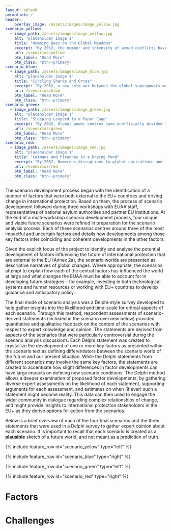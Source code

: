```yaml
---
layout: splash
permalink: /
header:
    overlay_image: /assets/images/image_yellow.jpg
scenario_yellow:
  - image_path: /assets/images/image_yellow.jpg
    alt: "placeholder image 1"
    title: "Humming Bees on the Global Meadows"
    excerpt: "By 2032, the number and intensity of armed conflicts have decreased. Economic development in countries of origin and transit countries  can be observed. Human rights, and minority rights in particular, are increasingly recognised globally. Increasing environmental awareness and the use of technology to protect people from the effects of natural disasters are accompanied by successful court cases regarding the recognition of climate change-induced displacement. Asylum application processes are digitalised to a large extent and make use of the improved data provision of digital networks and platforms."
    url: /scenarios/yellow
    btn_label: "Read More"
    btn_class: "btn--primary"
scenario_blue:
  - image_path: /assets/images/image_blue.jpg
    alt: "placeholder image 1"
    title: "Circling Sharks and Orcas"
    excerpt: "By 2032, a new cold war between the global superpowers makes them determined to maintain the status quo. The threat of a large-scale armed conflict is omnipresent and dominates the action. The global superpowers put pressure on countries to avoid regime change and provide support for regional solutions mitigating the climate change effects. Many authoritarian governments use new technologies for surveillance purposes and to pacify their populations. The asylum application processes have become largely automatised and remote application processes are mainly initiated in transit countries since territorialisation is hardened."
    url: /scenarios/blue
    btn_label: "Read More"
    btn_class: "btn--primary"
scenario_green:
  - image_path: /assets/images/image_green.jpg
    alt: "placeholder image 1"
    title: "Sleeping Leopard in a Paper Cage"
    excerpt: "By 2032, Global power centres have unofficially divided the world into spheres of influence and increasingly acknowledge the special importance of transit countries for maintaining boundaries. Economic development in transit countries is therefore supported by major power blocs with a focus on developing job opportunities and the living conditions of migrants in these countries. The relationship between people, their data and social institutions has shifted with the aim to give individuals control over their personal data. This development enhances the possibilities of data use in remote asylum application processing, but flawed algorithms and systemic exploits remain problematic. The increasing threat to livelihoods due to climate change remains unresolved."
    url: /scenarios/green
    btn_label: "Read More"
    btn_class: "btn--primary"
scenario_red:
  - image_path: /assets/images/image_red.jpg
    alt: "placeholder image 1"
    title: "Caimans and Piranhas in a Drying Pond"
    excerpt: "By 2032, Numerous disruptions to global agriculture and food supply systems caused by the effects of climate change have led to conflicts and spiralling civil unrest in the global South. Territorial boundaries have become hardened with infrastructure build-outs. There is a discrepancy between the legal frameworks of international protection and actual practices applied at the state borders. The failed attempt to automate asylum application processes goes back to unreliable databases and leads to a more restrictive interpretation of international protection in many countries. Asylum seekers are negatively affected by unregulated social media."
    url: /scenarios/red
    btn_label: "Read More"
    btn_class: "btn--primary"
---
```


The scenario development process began with the identification of a number of 
factors that were both external to the EU+ countries and driving change in 
international protection. Based on them, the process of scenario development 
followed during three workshops with EUAA staff, representatives of national 
asylum authorities and partner EU institutions. At the end of a multi-workshop 
scenario development process, four unique and viable future scenarios were 
refined in preparation for the scenario analysis process. Each of these scenarios 
centres around three of the most impactful and uncertain factors and details how 
developments among those key factors infer coinciding and coherent developments 
in the other factors.

Given the explicit focus of the project to identify and analyse the potential 
development of factors influencing the future of international protection that 
are external to the EU (Annex 2a), the scenario worlds are presented as 
descriptive narratives of global changes. Where appropriate, the scenarios 
attempt to explain how each of the central factors has influenced the world at 
large and what changes the EUAA must be able to account for in developing future 
strategies – for example, investing in both technological systems and human 
resources or working with EU+ countries to develop guidance and anticipatory policy. 

The final mode of scenario analysis was a Delphi-style survey developed to help 
gather insights into the likelihood and time-scale for critical aspects of each 
scenario. Through this method, respondent assessments of scenario-derived 
statements (included in the scenario overview below) provided quantitative and 
qualitative feedback on the content of the scenarios with respect to expert 
knowledge and opinion. The statements are derived from aspects of the scenarios 
that were particularly controversial during the scenario analysis discussions. 
Each Delphi statement was created to crystallize the development of one or more 
key factors as presented within the scenario text as defining differentiators 
between the scenario world of the future and our present situation. While the 
Delphi statements from different scenarios may involve the same key factors, 
the statements are created to accentuate how slight differences in factor 
developments can have large impacts on defining new scenario conditions. The 
Delphi method allows a deeper examination of proposed factor developments, by 
gathering diverse expert assessments on the likelihood of each statement, 
supporting arguments for each assessment, and estimates on when (if ever) such 
a statement might become reality. This data can then used to engage the wider 
community in dialogue regarding complex relationships of change, and might 
provide insights to international protection stakeholders in the EU+ as they 
derive options for action from the scenarios.

Below is a brief overview of each of the four final scenarios and the three 
statements that were used in a Delphi survey to gather expert opinion about each 
scenario. It is important to recall that each scenario is created as a **plausible** 
sketch of a future world, and not meant as a prediction of truth.


{% include feature_row id="scenario_yellow" type="left" %}

{% include feature_row id="scenario_blue" type="right" %}

{% include feature_row id="scenario_green" type="left" %}

{% include feature_row id="scenario_red" type="right" %}

# Factors

# Challenges

